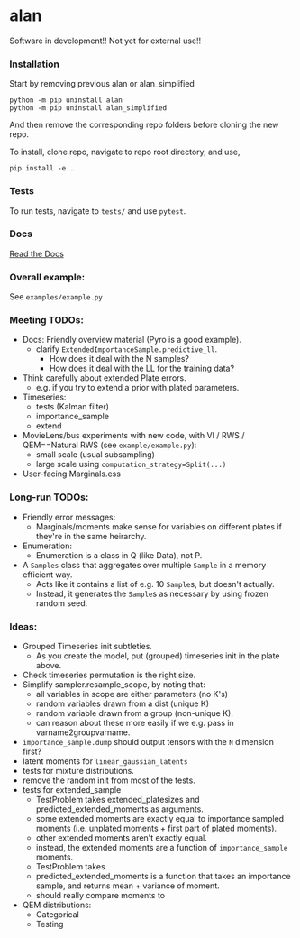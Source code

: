 # alan

Software in development!! Not yet for external use!!

### Installation

Start by removing previous alan or alan_simplified
```
python -m pip uninstall alan
python -m pip uninstall alan_simplified
```
And then remove the corresponding repo folders before cloning the new repo.

To install, clone repo, navigate to repo root directory, and use,
```
pip install -e .
```

### Tests

To run tests, navigate to `tests/` and use `pytest`.

### Docs

[Read the Docs](https://alan-ppl.readthedocs.io/en/latest/)

### Overall example:

See `examples/example.py`



### Meeting TODOs:
  * Docs:
     Friendly overview material (Pyro is a good example).
    - clarify `ExtendedImportanceSample.predictive_ll`.
      - How does it deal with the N samples?
      - How does it deal with the LL for the training data?
  * Think carefully about extended Plate errors.
    - e.g. if you try to extend a prior with plated parameters.
  * Timeseries:
    - tests (Kalman filter)
    - importance_sample
    - extend
  * MovieLens/bus experiments with new code, with VI / RWS / QEM==Natural RWS (see `example/example.py`):
    - small scale (usual subsampling)
    - large scale using `computation_strategy=Split(...)`
  * User-facing Marginals.ess


### Long-run TODOs:
  * Friendly error messages:
    - Marginals/moments make sense for variables on different plates if they're in the same heirarchy.
  * Enumeration:
    - Enumeration is a class in Q (like Data), not P.
  * A `Samples` class that aggregates over multiple `Sample` in a memory efficient way.
    - Acts like it contains a list of e.g. 10 `Sample`s, but doesn't actually.
    - Instead, it generates the `Sample`s as necessary by using frozen random seed.
   

### Ideas:
  * Grouped Timeseries init subtleties.
    * As you create the model, put (grouped) timeseries init in the plate above.
  * Check timeseries permutation is the right size.
  * Simplify sampler.resample_scope, by noting that:
    * all variables in scope are either parameters (no K's)
    * random variables drawn from a dist (unique K)
    * random variable drawn from a group (non-unique K).
    * can reason about these more easily if we e.g. pass in varname2groupvarname.
  * `importance_sample.dump` should output tensors with the `N` dimension first?
  * latent moments for `linear_gaussian_latents`
  * tests for mixture distributions.
  * remove the random init from most of the tests.
  * tests for extended_sample
    - TestProblem takes extended_platesizes and predicted_extended_moments as arguments.
    - some extended moments are exactly equal to importance sampled moments (i.e. unplated moments + first part of plated moments).
    - other extended moments aren't exactly equal.
    - instead, the extended moments are a function of `importance_sample` moments.
    - TestProblem takes 
    - predicted_extended_moments is a function that takes an importance sample, and returns mean + variance of moment.
    - should really compare moments to 
  * QEM distributions:
    - Categorical
    - Testing
